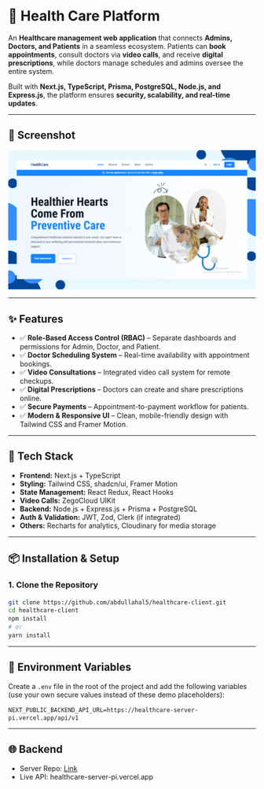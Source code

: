 # 🏥 Health Care Platform

An **Healthcare management web application** that connects **Admins, Doctors, and Patients** in a seamless ecosystem. Patients can **book appointments**, consult doctors via **video calls**, and receive **digital prescriptions**, while doctors manage schedules and admins oversee the entire system.

Built with **Next.js, TypeScript, Prisma, PostgreSQL, Node.js, and Express.js**, the platform ensures **security, scalability, and real-time updates**.

---

## 📸 Screenshot

![App Screenshot](public/image.png)

---

## ✨ Features

- ✅ **Role-Based Access Control (RBAC)** – Separate dashboards and permissions for Admin, Doctor, and Patient.
- ✅ **Doctor Scheduling System** – Real-time availability with appointment bookings.
- ✅ **Video Consultations** – Integrated video call system for remote checkups.
- ✅ **Digital Prescriptions** – Doctors can create and share prescriptions online.
- ✅ **Secure Payments** – Appointment-to-payment workflow for patients.
- ✅ **Modern & Responsive UI** – Clean, mobile-friendly design with Tailwind CSS and Framer Motion.

---

## 🚀 Tech Stack

- **Frontend:** Next.js + TypeScript
- **Styling:** Tailwind CSS, shadcn/ui, Framer Motion
- **State Management:** React Redux, React Hooks
- **Video Calls:** ZegoCloud UIKit
- **Backend:** Node.js + Express.js + Prisma + PostgreSQL
- **Auth & Validation:** JWT, Zod, Clerk (if integrated)
- **Others:** Recharts for analytics, Cloudinary for media storage

---

## 📦 Installation & Setup

### 1. Clone the Repository

```bash
git clone https://github.com/abdullahal5/healthcare-client.git
cd healthcare-client
npm install
# or
yarn install
```

---

## 🔑 Environment Variables

Create a `.env` file in the root of the project and add the following variables (use your own secure values instead of these demo placeholders):

```env
NEXT_PUBLIC_BACKEND_API_URL=https://healthcare-server-pi.vercel.app/api/v1
```

---

## 🌐 Backend
- Server Repo: [Link](https://github.com/abdullahal5/healthcare-server)
- Live API: healthcare-server-pi.vercel.app
